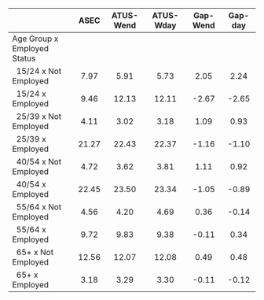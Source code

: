 
|                      |         ASEC |    ATUS-Wend |    ATUS-Wday |     Gap-Wend |      Gap-day |
| -------------------- | :----------: | :----------: | :----------: | :----------: | :----------: |
| Age Group x Employed Status |              |              |              |              |              |
| &nbsp;&nbsp;15/24 x Not Employed |         7.97 |         5.91 |         5.73 |         2.05 |         2.24 |
| &nbsp;&nbsp;15/24 x Employed |         9.46 |        12.13 |        12.11 |        -2.67 |        -2.65 |
| &nbsp;&nbsp;25/39 x Not Employed |         4.11 |         3.02 |         3.18 |         1.09 |         0.93 |
| &nbsp;&nbsp;25/39 x Employed |        21.27 |        22.43 |        22.37 |        -1.16 |        -1.10 |
| &nbsp;&nbsp;40/54 x Not Employed |         4.72 |         3.62 |         3.81 |         1.11 |         0.92 |
| &nbsp;&nbsp;40/54 x Employed |        22.45 |        23.50 |        23.34 |        -1.05 |        -0.89 |
| &nbsp;&nbsp;55/64 x Not Employed |         4.56 |         4.20 |         4.69 |         0.36 |        -0.14 |
| &nbsp;&nbsp;55/64 x Employed |         9.72 |         9.83 |         9.38 |        -0.11 |         0.34 |
| &nbsp;&nbsp;65+ x Not Employed |        12.56 |        12.07 |        12.08 |         0.49 |         0.48 |
| &nbsp;&nbsp;65+ x Employed |         3.18 |         3.29 |         3.30 |        -0.11 |        -0.12 |

